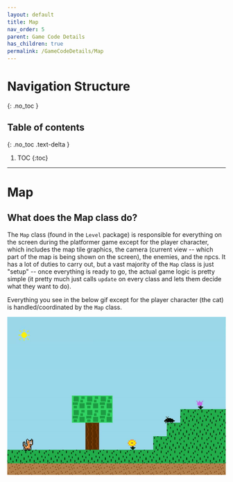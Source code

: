 ```yaml
---
layout: default
title: Map
nav_order: 5
parent: Game Code Details
has_children: true
permalink: /GameCodeDetails/Map
---
```


# Navigation Structure
{: .no_toc }

## Table of contents
{: .no_toc .text-delta }

1. TOC
{:toc}

---

# Map

## What does the Map class do?

The `Map` class (found in the `Level` package) is responsible for everything on the screen during the platformer game except for the player character, which includes the map tile graphics,
the camera (current view -- which part of the map is being shown on the screen), the enemies, and the npcs. It has a lot of duties to carry out,
but a vast majority of the `Map` class is just "setup" -- once everything is ready to go, the actual game logic is pretty simple (it pretty much just calls `update` on every class and
lets them decide what they want to do).

Everything you see in the below gif except for the player character (the cat) is handled/coordinated by the `Map` class.

![game-screen-1.gif](../../assets/images/playing-level.gif)
